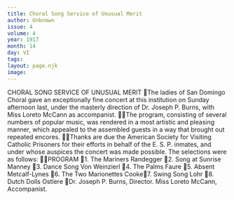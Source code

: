 ```yaml
---
title: Choral Song Service of Unusual Merit
author: Unknown
issue: 4
volume: 4
year: 1917
month: 14
day: VI
tags:
layout: page.njk
image:
---
```

CHORAL SONG SERVICE OF UNUSUAL MERIT The ladies of San Domingo Choral gave an exceptionally fine concert at this institution on Sunday afternoon last, under the masterly direction of Dr. Joseph P. Burns, with Miss Loreto McCann as accompanist. The program, consisting of several numbers of popular music, was rendered in a most artistic and pleasing manner, which appealed to the assembled guests in a way that brought out repeated encores. Thanks are due the American Society for Visiting Catholic Prisoners for their efforts in behalf of the E. S. P. inmates, and under whose auspices the concert was made possible. The selections were as follows: PROGRAM 1. The Mariners Randegger 2. Song at Sunrise Manney 3. Dance Song Von Weinzierl 4. The Palms Faure 5. Absent Metcalf-Lynes 6. The Two Marionettes Cooke7. Swing Song Lohr 8. Dutch Dolls Ostlere Dr. Joseph P. Burns, Director. Miss Loreto McCann, Accompanist. 
